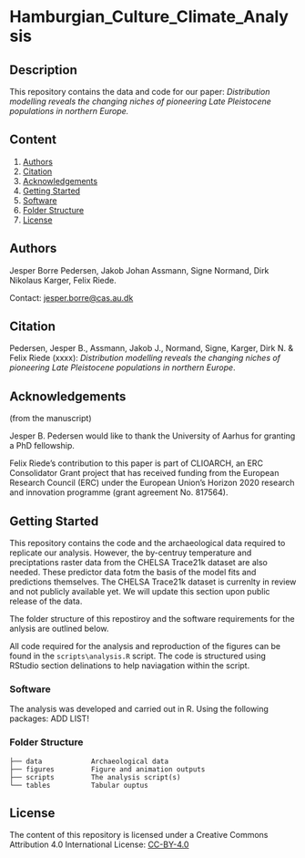 # Hamburgian_Culture_Climate_Analysis

## Description

This repository contains the data and code for our paper: _Distribution modelling reveals the changing niches of pioneering Late Pleistocene populations in northern Europe._

## Content
1. [Authors](##Authors)
2. [Citation](##Citation)
3. [Acknowledgements](##Ackowledgements)
4. [Getting Started](#Getting-Started)
5. [Software](#Software)
6. [Folder Structure](##Folder-Structure)
7. [License](##License)

## Authors
Jesper Borre Pedersen, Jakob Johan Assmann, Signe Normand, Dirk Nikolaus Karger, Felix Riede.

Contact: jesper.borre@cas.au.dk

## Citation

Pedersen, Jesper B., Assmann, Jakob J., Normand, Signe, Karger, Dirk N. & Felix Riede (xxxx): _Distribution modelling reveals the changing niches of pioneering Late Pleistocene populations in northern Europe_.

## Acknowledgements
(from the manuscript)

Jesper B. Pedersen would like to thank the University of Aarhus for granting a PhD fellowship.

Felix Riede’s contribution to this paper is part of CLIOARCH, an ERC Consolidator Grant project that has received funding from the European Research Council (ERC) under the European Union’s Horizon 2020 research and innovation programme (grant agreement No. 817564).

## Getting Started
This repository contains the code and the archaeological data required to replicate our analysis. However, the by-centruy temperature and preciptations raster data from the CHELSA Trace21k dataset are also needed. These predictor data fotm the basis of the model fits and predictions themselves. The CHELSA Trace21k dataset is currenlty in review and not publicly available yet. We will update this section upon public release of the data.  

The folder structure of this repostiroy and the software requirements for the anlysis are outlined below. 

All code required for the analysis and reproduction of the figures can be found in the `scripts\analysis.R` script. The code is structured using RStudio section delinations to help naviagation within the script. 

### Software
The analysis was developed and carried out in R. Using the following packages: ADD LIST! 

### Folder Structure

```
├── data            Archaeological data       
├── figures         Figure and animation outputs
├── scripts         The analysis script(s)
└── tables          Tabular ouptus
```

## License
The content of this repository is licensed under a Creative Commons Attribution 4.0 International License: [CC-BY-4.0](http://creativecommons.org/licenses/by/4.0/)

